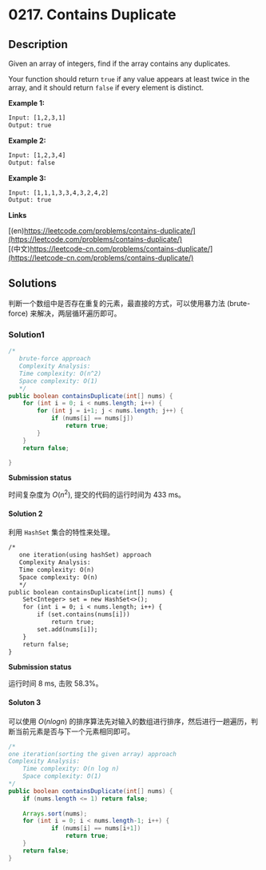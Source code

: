 # 0217. Contains Duplicate

## Description

Given an array of integers, find if the array contains any duplicates.

Your function should return ``true`` if any value appears at least twice in the array, and it should return ``false`` 
if every element is distinct.

**Example 1:**
```txt
Input: [1,2,3,1]
Output: true
```
**Example 2:**

```txt
Input: [1,2,3,4]
Output: false
```
**Example 3:**

```txt
Input: [1,1,1,3,3,4,3,2,4,2]
Output: true
```
 
**Links**

[(en)https://leetcode.com/problems/contains-duplicate/](https://leetcode.com/problems/contains-duplicate/)
<br />
[(中文)https://leetcode-cn.com/problems/contains-duplicate/](https://leetcode-cn.com/problems/contains-duplicate/)

## Solutions

判断一个数组中是否存在重复的元素，最直接的方式，可以使用暴力法 (brute-force) 来解决，两层循环遍历即可。

### Solution1

```java
/*
   brute-force approach
   Complexity Analysis:
   Time complexity: O(n^2)
   Space complexity: O(1)
   */
public boolean containsDuplicate(int[] nums) {
    for (int i = 0; i < nums.length; i++) {
        for (int j = i+1; j < nums.length; j++) {
            if (nums[i] == nums[j])
                return true;
        }
    }
    return false;

}
```

**Submission status**

时间复杂度为 $O(n^2)$, 提交的代码的运行时间为 433 ms。

#### Solution 2

利用 ``HashSet`` 集合的特性来处理。

```txt
/*
   one iteration(using hashSet) approach
   Complexity Analysis:
   Time complexity: O(n)
   Space complexity: O(n)
   */
public boolean containsDuplicate(int[] nums) {
    Set<Integer> set = new HashSet<>();
    for (int i = 0; i < nums.length; i++) {
        if (set.contains(nums[i]))
            return true;
        set.add(nums[i]);
    }
    return false;
}
```

**Submission status**

运行时间 8 ms, 击败 58.3%。

#### Soluton 3

可以使用 $O(n log n)$ 的排序算法先对输入的数组进行排序，然后进行一趟遍历，判断当前元素是否与下一个元素相同即可。

```java
/*
one iteration(sorting the given array) approach
Complexity Analysis:
    Time complexity: O(n log n)
    Space complexity: O(1)
*/
public boolean containsDuplicate(int[] nums) {
    if (nums.length <= 1) return false;
    
    Arrays.sort(nums);
    for (int i = 0; i < nums.length-1; i++) {
            if (nums[i] == nums[i+1])
                return true;
    }
    return false;
}
```
